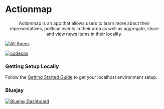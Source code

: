 # Actionmap

<div style="text-align: center;">

Actionmap is an app that allows users to learn more about their representatives,
political events in their area as well as aggregate, share and view news items in their locality.

</div>

<!-- TODO: Update these for your repo! -->

[![All Specs](https://github.com/saasbook/hw-agile-iterations/actions/workflows/specs.yml/badge.svg)](https://github.com/saasbook/hw-agile-iterations/actions/workflows/specs.yml)

[![codecov](https://codecov.io/gh/cs169/fa23-chips-10.5-48/graph/badge.svg?token=1abVIMOZDg)](https://codecov.io/gh/cs169/fa23-chips-10.5-48)


### Getting Setup Locally

Follow the [Getting Started Guide](./docs/01-getting-started.md) to get your localhost environment setup.


### Bluejay

[![Bluejay Dashboard](https://img.shields.io/badge/Bluejay-Dashboard_48-blue.svg)](http://dashboard.bluejay.governify.io/dashboard/script/dashboardLoader.js?dashboardURL=https://reporter.bluejay.governify.io/api/v4/dashboards/tpa-CS169-2023-GH-cs169_fa23-chips-10.5-48/main)
